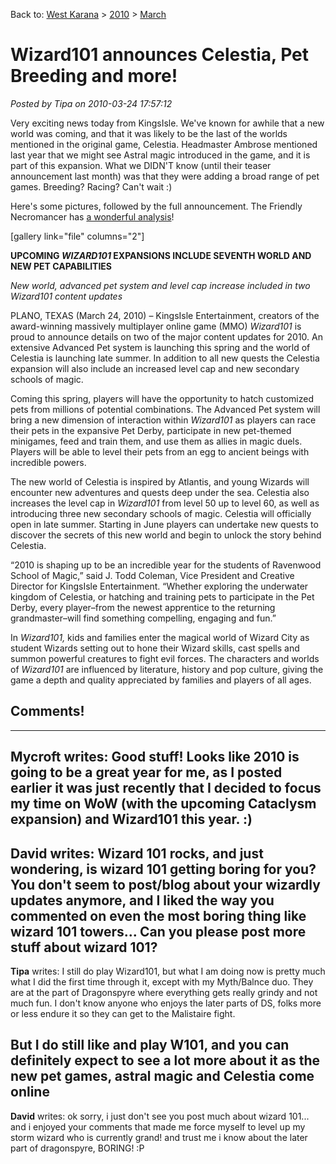 Back to: [West Karana](/posts/westkarana.md) > [2010](/posts/2010/westkarana.md) > [March](./westkarana.md)
# Wizard101 announces Celestia, Pet Breeding and more!

*Posted by Tipa on 2010-03-24 17:57:12*

Very exciting news today from KingsIsle. We've known for awhile that a new world was coming, and that it was likely to be the last of the worlds mentioned in the original game, Celestia. Headmaster Ambrose mentioned last year that we might see Astral magic introduced in the game, and it is part of this expansion. What we DIDN'T know (until their teaser announcement last month) was that they were adding a broad range of pet games. Breeding? Racing? Can't wait :)

Here's some pictures, followed by the full announcement. The Friendly Necromancer has [a wonderful analysis](http://thefriendlynecromancer.blogspot.com/2010/03/celestia-and-pet-capabilities-press.html)!

[gallery link="file" columns="2"]

**UPCOMING *WIZARD101* EXPANSIONS INCLUDE SEVENTH WORLD AND NEW PET CAPABILITIES**

 
*New world, advanced pet system and level cap increase included in two Wizard101 content updates*   


 
PLANO, TEXAS 
(March 24, 2010) – KingsIsle Entertainment, creators of the award-winning 
massively multiplayer online game (MMO) *Wizard101*  is proud to announce details on two of the major content updates for 2010. An extensive Advanced Pet system is launching this spring and the world of Celestia is launching late summer. In addition to all new quests the Celestia expansion will also include an increased level cap and new secondary schools of magic.    


 
Coming this spring, players will have the opportunity to hatch customized pets from millions of potential combinations. The Advanced Pet system will bring a new dimension of interaction within *Wizard101* as players can race their pets in the expansive Pet Derby, participate in new pet-themed minigames, feed and train them, and use them as allies in magic duels. Players will be able to level their pets from an egg to ancient beings with incredible powers.    


 
The new world of Celestia is inspired by Atlantis, and young Wizards will encounter new adventures and quests deep under the sea. Celestia also increases the level cap in *Wizard101* from level 50 up to level 60, as well as introducing three new secondary schools of magic. Celestia will officially open in late summer. Starting in June players can undertake new quests to discover the secrets of this new world and begin to unlock the story behind Celestia.    



“2010 is shaping up to be an incredible year for the students of Ravenwood School of Magic,” said J. Todd Coleman, Vice President and Creative Director for KingsIsle Entertainment. “Whether exploring the underwater kingdom of Celestia, or hatching and training pets to participate in the Pet Derby, every player–from the newest apprentice to the returning grandmaster–will find something compelling, engaging and fun.”   


 
In *Wizard101,* kids and families enter the magical world of Wizard City as student Wizards setting out to hone their Wizard skills, cast spells and summon powerful creatures to fight evil forces. The characters and worlds of *Wizard101* are influenced by literature, history and pop culture, giving the game a depth and quality appreciated by families and players of all ages.    
 

 

## Comments!
---
**Mycroft** writes: Good stuff! Looks like 2010 is going to be a great year for me, as I posted earlier it was just recently that I decided to focus my time on WoW (with the upcoming Cataclysm expansion) and Wizard101 this year. :)
---
**David** writes: Wizard 101 rocks, and just wondering, is wizard 101 getting boring for you? You don't seem to post/blog about your wizardly updates anymore, and I liked the way you commented on even the most boring thing like wizard 101 towers... Can you please post more stuff about wizard 101?
---
**Tipa** writes: I still do play Wizard101, but what I am doing now is pretty much what I did the first time through it, except with my Myth/Balnce duo. They are at the part of Dragonspyre where everything gets really grindy and not much fun. I don't know anyone who enjoys the later parts of DS, folks more or less endure it so they can get to the Malistaire fight.

But I do still like and play W101, and you can definitely expect to see a lot more about it as the new pet games, astral magic and Celestia come online
---
**David** writes: ok sorry, i just don't see you post much about wizard 101... and i enjoyed your comments that made me force myself to level up my storm wizard who is currently grand! and trust me i know about the later part of dragonspyre, BORING! :P
